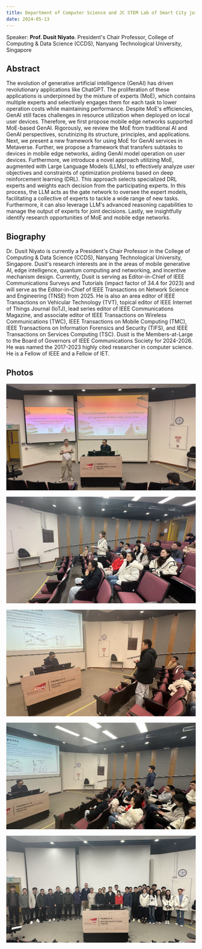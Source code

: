 ```yaml
---
title: Department of Computer Science and JC STEM Lab of Smart City jointly present. Toward Scalable Generative AI via Mixture of Experts in Mobile Edge Networks @2024.5.13
date: 2024-05-13
---
```


Speaker: **Prof. Dusit Niyato**. President's Chair Professor, College of Computing & Data Science (CCDS), Nanyang Technological University, Singapore
<!--more-->


## Abstract 

The evolution of generative artificial intelligence (GenAI) has driven revolutionary applications like ChatGPT. The proliferation of these applications is underpinned by the mixture of experts (MoE), which contains multiple experts and selectively engages them for each task to lower operation costs while maintaining performance. Despite MoE's efficiencies, GenAI still faces challenges in resource utilization when deployed on local user devices. Therefore, we first propose mobile edge networks supported MoE-based GenAI. Rigorously, we review the MoE from traditional AI and GenAI perspectives, scrutinizing its structure, principles, and applications. Next, we present a new framework for using MoE for GenAI services in Metaverse. Further, we propose a framework that transfers subtasks to devices in mobile edge networks, aiding GenAI model operation on user devices. Furthermore, we introduce a novel approach utilizing MoE, augmented with Large Language Models (LLMs), to effectively analyze user objectives and constraints of optimization problems based on deep reinforcement learning (DRL). This approach selects specialized DRL experts and weights each decision from the participating experts. In this process, the LLM acts as the gate network to oversee the expert models, facilitating a collective of experts to tackle a wide range of new tasks. Furthermore, it can also leverage LLM's advanced reasoning capabilities to manage the output of experts for joint decisions. Lastly, we insightfully identify research opportunities of MoE and mobile edge networks.

## Biography

Dr. Dusit Niyato is currently a President's Chair Professor in the College of Computing & Data Science (CCDS), Nanyang Technological University, Singapore. Dusit's research interests are in the areas of mobile generative AI, edge intelligence, quantum computing and networking, and incentive mechanism design. Currently, Dusit is serving as Editor-in-Chief of IEEE Communications Surveys and Tutorials (impact factor of 34.4 for 2023) and will serve as the Editor-in-Chief of IEEE Transactions on Network Science and Engineering (TNSE) from 2025. He is also an area editor of IEEE Transactions on Vehicular Technology (TVT), topical editor of IEEE Internet of Things Journal (IoTJ), lead series editor of IEEE Communications Magazine, and associate editor of IEEE Transactions on Wireless Communications (TWC), IEEE Transactions on Mobile Computing (TMC), IEEE Transactions on Information Forensics and Security (TIFS), and IEEE Transactions on Services Computing (TSC). Dusit is the Members-at-Large to the Board of Governors of IEEE Communications Society for 2024-2026. He was named the 2017-2023 highly cited researcher in computer science. He is a Fellow of IEEE and a Fellow of IET.


## Photos

![Dr. Dusit Niyato giving his presentation](WechatIMG2850.jpg "Prof. Yuguang Fang introducing Prof. Dusit Niyato")


![Q&A session after the presentation](WechatIMG994.jpg "Q&A session with Dr. Dusit Niyato")

![Q&A session after the presentation](WechatIMG995.jpg "Q&A session with Dr. Dusit Niyato")

![Q&A session after the presentation](WechatIMG993.jpg "Q&A session with Dr. Dusit Niyato")


![Audience attending the seminar](WechatIMG2851.jpg "Attendees at the seminar")

